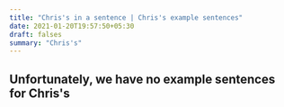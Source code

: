 ```yaml
---
title: "Chris's in a sentence | Chris's example sentences"
date: 2021-01-20T19:57:50+05:30
draft: falses
summary: "Chris's"
---
```

## Unfortunately, we have no example sentences for Chris's                 

